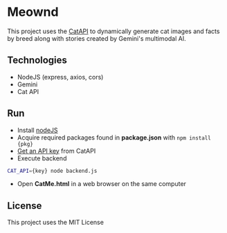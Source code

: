 # Meownd

This project uses the [CatAPI](https://thecatapi.com) to dynamically generate cat images and facts by breed along with stories created by Gemini's multimodal AI.

## Technologies

- NodeJS (express, axios, cors)
- Gemini
- Cat API


## Run

- Install [nodeJS](https://nodejs.org/en/download/prebuilt-installer/current)
- Acquire required packages found in **package.json** with  `npm install {pkg}`
- [Get an API key](https://thecatapi.com/signup) from CatAPI
- Execute backend
```bash
CAT_API={key} node backend.js
```
- Open **CatMe.html** in a web browser on the same computer


## License

This project uses the MIT License
